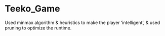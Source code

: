# Teeko_Game
Used minmax algorithm & heuristics to make the player ‘intelligent’, & used pruning to optimize the runtime.
